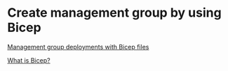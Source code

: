 # Create management group by using Bicep

[Management group deployments with Bicep files](https://docs.microsoft.com/en-us/azure/azure-resource-manager/bicep/deploy-to-management-group?tabs=azure-powershell)

[What is Bicep?](https://docs.microsoft.com/en-us/azure/azure-resource-manager/bicep/overview?tabs=bicep)